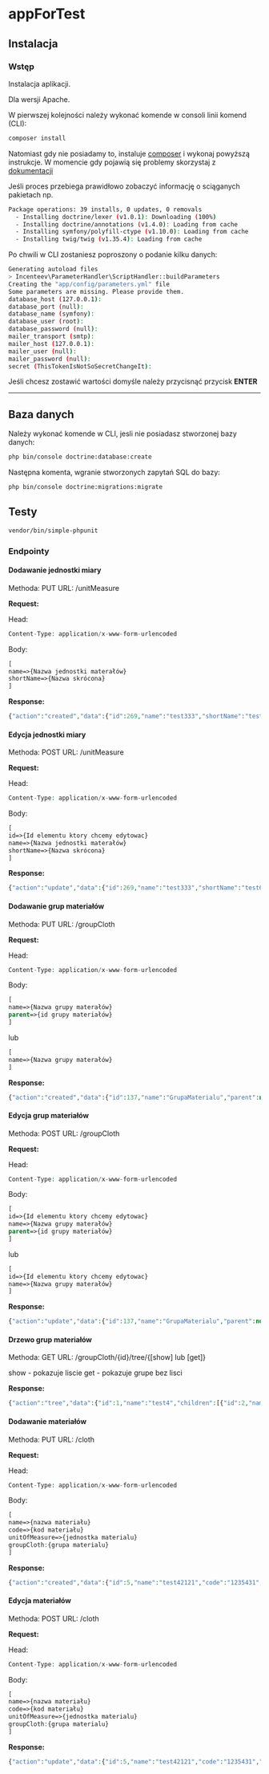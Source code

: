 # appForTest

## Instalacja 

### Wstęp

Instalacja aplikacji.

Dla wersji Apache.

W pierwszej kolejności należy wykonać komende w consoli linii komend (CLI):

```bash
composer install
```

Natomiast gdy nie posiadamy to, instaluje [composer](https://getcomposer.org/download/) i wykonaj powyższą instrukcje.
W momencie gdy pojawią się problemy skorzystaj z [dokumentacji](https://getcomposer.org/doc/articles/troubleshooting.md)

Jeśli proces przebiega prawidłowo zobaczyć informację o sciąganych pakietach np.

```bash
Package operations: 39 installs, 0 updates, 0 removals
  - Installing doctrine/lexer (v1.0.1): Downloading (100%)         
  - Installing doctrine/annotations (v1.4.0): Loading from cache
  - Installing symfony/polyfill-ctype (v1.10.0): Loading from cache
  - Installing twig/twig (v1.35.4): Loading from cache

```

Po chwili w CLI zostaniesz poproszony o podanie kilku danych:

```bash 
Generating autoload files
> Incenteev\ParameterHandler\ScriptHandler::buildParameters
Creating the "app/config/parameters.yml" file
Some parameters are missing. Please provide them.
database_host (127.0.0.1): 
database_port (null): 
database_name (symfony): 
database_user (root): 
database_password (null): 
mailer_transport (smtp): 
mailer_host (127.0.0.1): 
mailer_user (null): 
mailer_password (null): 
secret (ThisTokenIsNotSoSecretChangeIt): 
```

Jeśli chcesz zostawić wartości domyśle należy przycisnąć przycisk **ENTER**

-----

## Baza danych

Należy wykonać komende w CLI, jesli nie posiadasz stworzonej bazy danych:

```bash
php bin/console doctrine:database:create
```

Następna komenta, wgranie stworzonych zapytań SQL do bazy:

```bash
php bin/console doctrine:migrations:migrate
```

## Testy
```bash
vendor/bin/simple-phpunit
```


### Endpointy

#### Dodawanie jednostki miary

Methoda: PUT
URL: /unitMeasure

**Request:**

Head:
```php
Content-Type: application/x-www-form-urlencoded
```

Body:
```php
[
name=>{Nazwa jednostki materałów}
shortName=>{Nazwa skrócona}
]
```

**Response:**

```php
{"action":"created","data":{"id":269,"name":"test333","shortName":"test633"}}
```

#### Edycja jednostki miary

Methoda: POST
URL: /unitMeasure

**Request:**

Head:
```php
Content-Type: application/x-www-form-urlencoded
```

Body:
```php
[
id=>{Id elementu ktory chcemy edytowac}
name=>{Nazwa jednostki materałów}
shortName=>{Nazwa skrócona}
]
```

**Response:**

```php
{"action":"update","data":{"id":269,"name":"test333","shortName":"test633"}}
```


#### Dodawanie grup materiałów

Methoda: PUT
URL: /groupCloth

**Request:**

Head:
```php
Content-Type: application/x-www-form-urlencoded
```

Body:
```php
[
name=>{Nazwa grupy materałów}
parent=>{id grupy materiałów}
]
```

lub

```php
[
name=>{Nazwa grupy materałów}
]
```

**Response:**

```php
{"action":"created","data":{"id":137,"name":"GrupaMaterialu","parent":null}}
```

#### Edycja grup materiałów

Methoda: POST
URL: /groupCloth

**Request:**

Head:
```php
Content-Type: application/x-www-form-urlencoded
```

Body:
```php
[
id=>{Id elementu ktory chcemy edytowac}
name=>{Nazwa grupy materałów}
parent=>{id grupy materiałów}
]
```

lub

```php
[
id=>{Id elementu ktory chcemy edytowac}
name=>{Nazwa grupy materałów}
]
```

**Response:**

```php
{"action":"update","data":{"id":137,"name":"GrupaMaterialu","parent":null}}
```

#### Drzewo grup materiałów

Methoda: GET
URL: /groupCloth/{id}/tree/{[show] lub [get]}

show - pokazuje liscie
get - pokazuje grupe bez lisci

**Response:**

```php
{"action":"tree","data":{"id":1,"name":"test4","children":[{"id":2,"name":"test2"}]}}
```

#### Dodawanie materiałów

Methoda: PUT
URL: /cloth

**Request:**

Head:
```php
Content-Type: application/x-www-form-urlencoded
```

Body:
```php
[
name=>{nazwa materiału}
code=>{kod materiału}
unitOfMeasure=>{jednostka materialu}
groupCloth:{grupa materialu}
]
```

**Response:**

```php
{"action":"created","data":{"id":5,"name":"test42121","code":"1235431","unitOfMeasure":{"id":1,"name":"test2","shortName":"test"},"groupCloth":{"id":1,"name":"test4"}}}
```

#### Edycja materiałów

Methoda: POST
URL: /cloth

**Request:**

Head:
```php
Content-Type: application/x-www-form-urlencoded
```

Body:
```php
[
name=>{nazwa materiału}
code=>{kod materiału}
unitOfMeasure=>{jednostka materialu}
groupCloth:{grupa materialu}
]
```

**Response:**

```php
{"action":"update","data":{"id":5,"name":"test42121","code":"1235431","unitOfMeasure":{"id":1,"name":"test2","shortName":"test"},"groupCloth":{"id":1,"name":"test4"}}}
```
